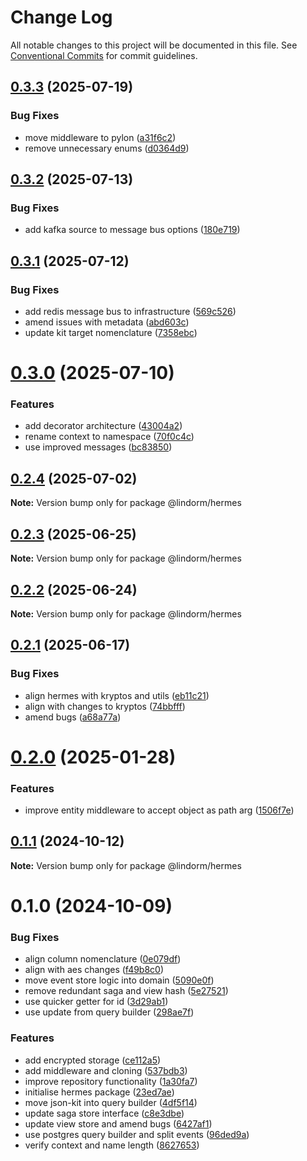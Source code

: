 # Change Log

All notable changes to this project will be documented in this file.
See [Conventional Commits](https://conventionalcommits.org) for commit guidelines.

## [0.3.3](https://github.com/lindorm-io/monorepo/compare/@lindorm/hermes@0.3.2...@lindorm/hermes@0.3.3) (2025-07-19)

### Bug Fixes

- move middleware to pylon ([a31f6c2](https://github.com/lindorm-io/monorepo/commit/a31f6c20c35629f6c905d657fd53d5b423636c60))
- remove unnecessary enums ([d0364d9](https://github.com/lindorm-io/monorepo/commit/d0364d97ad0dc621a1020d4ddba8d3a87959838d))

## [0.3.2](https://github.com/lindorm-io/monorepo/compare/@lindorm/hermes@0.3.1...@lindorm/hermes@0.3.2) (2025-07-13)

### Bug Fixes

- add kafka source to message bus options ([180e719](https://github.com/lindorm-io/monorepo/commit/180e7190efded2464046ec94ef99e9e917a2b5f5))

## [0.3.1](https://github.com/lindorm-io/monorepo/compare/@lindorm/hermes@0.3.0...@lindorm/hermes@0.3.1) (2025-07-12)

### Bug Fixes

- add redis message bus to infrastructure ([569c526](https://github.com/lindorm-io/monorepo/commit/569c526fb434afaa3b010172d12ce601e441631a))
- amend issues with metadata ([abd603c](https://github.com/lindorm-io/monorepo/commit/abd603cc45c2dea428697a071a3345cb5739d7c6))
- update kit target nomenclature ([7358ebc](https://github.com/lindorm-io/monorepo/commit/7358ebcbe11ed4a4ed5c581ebeebefd64637c1e5))

# [0.3.0](https://github.com/lindorm-io/monorepo/compare/@lindorm/hermes@0.2.4...@lindorm/hermes@0.3.0) (2025-07-10)

### Features

- add decorator architecture ([43004a2](https://github.com/lindorm-io/monorepo/commit/43004a24de8556f972e95e9ccb47bbdb56d2b948))
- rename context to namespace ([70f0c4c](https://github.com/lindorm-io/monorepo/commit/70f0c4c6a62008302e7172621dc247fdb34b9055))
- use improved messages ([bc83850](https://github.com/lindorm-io/monorepo/commit/bc8385051231b60e1b82dc133fa6de0e14194a43))

## [0.2.4](https://github.com/lindorm-io/monorepo/compare/@lindorm/hermes@0.2.3...@lindorm/hermes@0.2.4) (2025-07-02)

**Note:** Version bump only for package @lindorm/hermes

## [0.2.3](https://github.com/lindorm-io/monorepo/compare/@lindorm/hermes@0.2.2...@lindorm/hermes@0.2.3) (2025-06-25)

**Note:** Version bump only for package @lindorm/hermes

## [0.2.2](https://github.com/lindorm-io/monorepo/compare/@lindorm/hermes@0.2.1...@lindorm/hermes@0.2.2) (2025-06-24)

**Note:** Version bump only for package @lindorm/hermes

## [0.2.1](https://github.com/lindorm-io/monorepo/compare/@lindorm/hermes@0.2.0...@lindorm/hermes@0.2.1) (2025-06-17)

### Bug Fixes

- align hermes with kryptos and utils ([eb11c21](https://github.com/lindorm-io/monorepo/commit/eb11c216a7d5e0c7e3de7aafa232082edf469423))
- align with changes to kryptos ([74bbfff](https://github.com/lindorm-io/monorepo/commit/74bbfff6fb50504dc70327f7de3fd6d4b45cb65a))
- amend bugs ([a68a77a](https://github.com/lindorm-io/monorepo/commit/a68a77a811ddfe33a0b487cd84cda6a18d3054b6))

# [0.2.0](https://github.com/lindorm-io/monorepo/compare/@lindorm/hermes@0.1.1...@lindorm/hermes@0.2.0) (2025-01-28)

### Features

- improve entity middleware to accept object as path arg ([1506f7e](https://github.com/lindorm-io/monorepo/commit/1506f7e5ab4cd90866916c4b151e61becb27dc06))

## [0.1.1](https://github.com/lindorm-io/monorepo/compare/@lindorm/hermes@0.1.0...@lindorm/hermes@0.1.1) (2024-10-12)

**Note:** Version bump only for package @lindorm/hermes

# 0.1.0 (2024-10-09)

### Bug Fixes

- align column nomenclature ([0e079df](https://github.com/lindorm-io/monorepo/commit/0e079df506adbf4c606a08ed5e97c0d9ab4fdae1))
- align with aes changes ([f49b8c0](https://github.com/lindorm-io/monorepo/commit/f49b8c01cb8893e624da046832965bf64889117b))
- move event store logic into domain ([5090e0f](https://github.com/lindorm-io/monorepo/commit/5090e0f9657bccccec399b508e5a399fd0f83ddd))
- remove redundant saga and view hash ([5e27521](https://github.com/lindorm-io/monorepo/commit/5e27521682f5ebd1b136282c9e94739d5b6c948a))
- use quicker getter for id ([3d29ab1](https://github.com/lindorm-io/monorepo/commit/3d29ab1a0d1e0b3dbbac9557fab66654f1f872a9))
- use update from query builder ([298ae7f](https://github.com/lindorm-io/monorepo/commit/298ae7f1fea28a84407915a3ab0f5c1e43210079))

### Features

- add encrypted storage ([ce112a5](https://github.com/lindorm-io/monorepo/commit/ce112a592e6a83b78ebe15c802fa4004ef75b04c))
- add middleware and cloning ([537bdb3](https://github.com/lindorm-io/monorepo/commit/537bdb30bffb04a0edc58a6447834cfe633244a6))
- improve repository functionality ([1a30fa7](https://github.com/lindorm-io/monorepo/commit/1a30fa777f3432cc7d72376f8eb9ac9202c5b207))
- initialise hermes package ([23ed7ae](https://github.com/lindorm-io/monorepo/commit/23ed7ae22776098a74cb6b12c92ed2cb7a9193e0))
- move json-kit into query builder ([4df5f14](https://github.com/lindorm-io/monorepo/commit/4df5f14b4a12d37a640ffe31a6d0a9e885d3084a))
- update saga store interface ([c8e3dbe](https://github.com/lindorm-io/monorepo/commit/c8e3dbed3bf472f18c9baeb7a219fe55a2a91b72))
- update view store and amend bugs ([6427af1](https://github.com/lindorm-io/monorepo/commit/6427af1bcef47ecd0814d54fa814167b434d8054))
- use postgres query builder and split events ([96ded9a](https://github.com/lindorm-io/monorepo/commit/96ded9aae5d07098f121818c269997e2d1538b63))
- verify context and name length ([8627653](https://github.com/lindorm-io/monorepo/commit/862765338327b70a2ef05fcca2b67ccc7ad71747))
